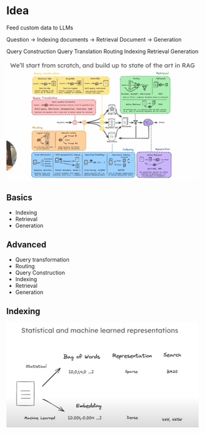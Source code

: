 # Idea

Feed custom data to LLMs

Question -> Indexing documents -> Retrieval Document -> Generation

Query Construction
Query Translation
Routing
Indexing
Retrieval
Generation

![Map](image.png)

## Basics

* Indexing
* Retrieval
* Generation

## Advanced

* Query transformation
* Routing
* Query Construction
* Indexing
* Retrieval
* Generation


## Indexing

![Finding relevant document](image-1.png)